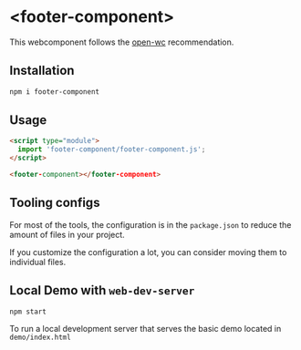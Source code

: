 # \<footer-component>

This webcomponent follows the [open-wc](https://github.com/open-wc/open-wc) recommendation.

## Installation
```bash
npm i footer-component
```

## Usage
```html
<script type="module">
  import 'footer-component/footer-component.js';
</script>

<footer-component></footer-component>
```



## Tooling configs

For most of the tools, the configuration is in the `package.json` to reduce the amount of files in your project.

If you customize the configuration a lot, you can consider moving them to individual files.

## Local Demo with `web-dev-server`
```bash
npm start
```
To run a local development server that serves the basic demo located in `demo/index.html`
